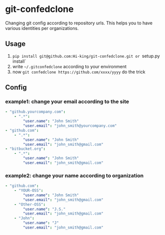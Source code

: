 # git-confedclone
Changing git config according to repository urls. This helps you to  have various identities per organizations.

## Usage

1. `pip install git@github.com:Hi-king/git-confedclone.git or `setup.py install`
2. write `~/.gitconfedclone` according to your environment
3. now `git confedclone https://github.com/xxxx/yyyy` do the trick

## Config

### example1: change your email according to the site

```yaml
- "github.yourcompany.com":
    - ".*":
        "user.name": "John Smith"
        "user.email": "john_smith@yourcompany.com"
- "github.com":
    - ".*":
        "user.name": "John Smith"
        "user.email": "john_smith@gmail.com"
- "bitbucket.org":
    - ".*":
        "user.name": "John Smith"
        "user.email": "john_smith@gmail.com"
```

### example2: change your name according to organization

```yaml
- "github.com":
    - "YOUR-OSS":
        "user.name": "John Smith"
        "user.email": "john_smith@gmail.com"
    - "Other-OSS":
        "user.name": "J.S."
        "user.email": "john_smith@gmail.com"
    - "John":
        "user.name": "J"
        "user.email": "john_smith@gmail.com"
```
